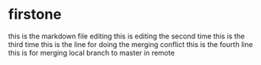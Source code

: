 # firstone
this is the markdown file editing
this is editing the second time
this is the third time
this is the line for doing the merging conflict
this is the fourth line
this is for merging local branch to master in remote
